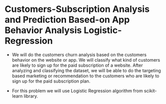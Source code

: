 # Customers-Subscription Analysis and Prediction Based-on App Behavior Analysis Logistic-Regression

* We will do the customers churn analysis based on the customers behavior on the website or app. We will classify what kind of customers are likely to sign up for the paid subscription of a website. After analyzing
and classifying the dataset, we will be able to do the targeting based
marketing or recommendation to the customers who are likely to sign up
for the paid subscription plan.

* For this problem we will use Logistic Regression algorithm from scikit-learn library.
